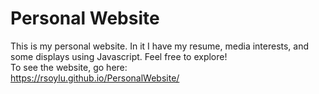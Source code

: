 # Personal Website
This is my personal website. In it I have my resume, media interests, and some displays using Javascript. Feel free to explore!  
To see the website, go here:  
https://rsoylu.github.io/PersonalWebsite/
